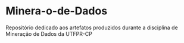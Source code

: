 # Minera-o-de-Dados
Repositório dedicado aos artefatos produzidos durante a disciplina de Mineração de Dados da UTFPR-CP
